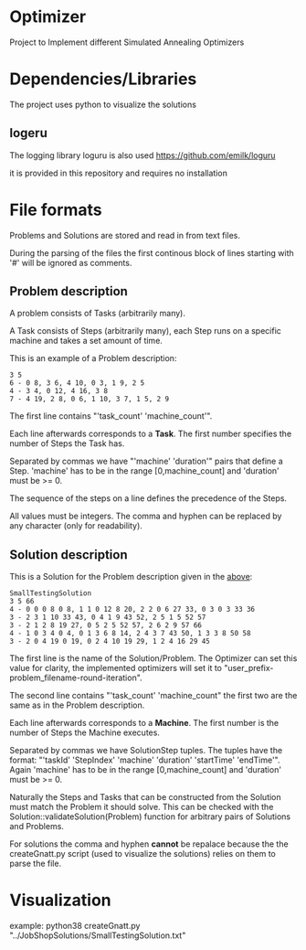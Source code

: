 # Optimizer
Project to Implement different Simulated Annealing Optimizers

# Dependencies/Libraries
The project uses python to visualize the solutions

## logeru
The logging library loguru is also used
https://github.com/emilk/loguru

it is provided in this repository and requires no installation

# File formats
Problems and Solutions are stored and read in from text files.

During the parsing of the files the first continous block of lines starting with '#' will be ignored as comments.
## Problem description
A problem consists of Tasks (arbitrarily many).

A Task consists of Steps (arbitrarily many), each Step runs on a specific machine and takes a set amount of time.

This is an example of a Problem description:
```
3 5
6 - 0 8, 3 6, 4 10, 0 3, 1 9, 2 5
4 - 3 4, 0 12, 4 16, 3 8
7 - 4 19, 2 8, 0 6, 1 10, 3 7, 1 5, 2 9
```
The first line contains "'task_count' 'machine_count'".

Each line afterwards corresponds to a **Task**. The first number specifies the number of Steps the Task has.

Separated by commas we have "'machine' 'duration'" pairs that define a Step. 'machine' has to be in the range [0,machine_count] and 'duration' must be >= 0.

The sequence of the steps on a line defines the precedence of the Steps.

All values must be integers. The comma and hyphen can be replaced by any character (only for readability).

## Solution description
This is a Solution for the Problem description given in the [above](#Problem-description):
```
SmallTestingSolution
3 5 66
4 - 0 0 0 8 0 8, 1 1 0 12 8 20, 2 2 0 6 27 33, 0 3 0 3 33 36
3 - 2 3 1 10 33 43, 0 4 1 9 43 52, 2 5 1 5 52 57
3 - 2 1 2 8 19 27, 0 5 2 5 52 57, 2 6 2 9 57 66
4 - 1 0 3 4 0 4, 0 1 3 6 8 14, 2 4 3 7 43 50, 1 3 3 8 50 58
3 - 2 0 4 19 0 19, 0 2 4 10 19 29, 1 2 4 16 29 45
```
The first line is the name of the Solution/Problem. The Optimizer can set this value for clarity, the implemented optimizers will set it to "user_prefix-problem_filename-round-iteration".

The second line contains "'task_count' 'machine_count" the first two are the same as in the Problem description.

Each line afterwards corresponds to a **Machine**. The first number is the number of Steps the Machine executes.

Separated by commas we have SolutionStep tuples. The tuples have the format: "'taskId' 'StepIndex' 'machine' 'duration' 'startTime' 'endTime'". Again 'machine' has to be in the range [0,machine_count] and 'duration' must be >= 0.

Naturally the Steps and Tasks that can be constructed from the Solution must match the Problem it should solve. This can be checked with the Solution::validateSolution(Problem) function for arbitrary pairs of Solutions and Problems.

For solutions the comma and hyphen **cannot** be repalace because the the createGnatt.py script (used to visualize the solutions) relies on them to parse the file.

# Visualization
example:
python38 createGnatt.py "../JobShopSolutions/SmallTestingSolution.txt"
